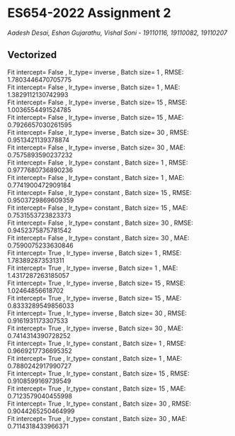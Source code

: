 # ES654-2022 Assignment 2

*Aadesh Desai, Eshan Gujarathu, Vishal Soni* - *19110116, 19110082, 19110207*


## Vectorized
Fit intercept= False , lr_type= inverse , Batch size= 1 , RMSE:  1.7803446470705775\
Fit intercept= False , lr_type= inverse , Batch size= 1 , MAE:  1.3829112130742993\
Fit intercept= False , lr_type= inverse , Batch size= 15 , RMSE:  1.0036554491524785\
Fit intercept= False , lr_type= inverse , Batch size= 15 , MAE:  0.7926657030261595\
Fit intercept= False , lr_type= inverse , Batch size= 30 , RMSE:  0.9513421139378874\
Fit intercept= False , lr_type= inverse , Batch size= 30 , MAE:  0.7575893590237232\
Fit intercept= False , lr_type= constant , Batch size= 1 , RMSE:  0.9777680736890236\
Fit intercept= False , lr_type= constant , Batch size= 1 , MAE:  0.7741900472909184\
Fit intercept= False , lr_type= constant , Batch size= 15 , RMSE:  0.9503729869609359\
Fit intercept= False , lr_type= constant , Batch size= 15 , MAE:  0.7531553723823373\
Fit intercept= False , lr_type= constant , Batch size= 30 , RMSE:  0.9452375875781542\
Fit intercept= False , lr_type= constant , Batch size= 30 , MAE:  0.7590075233630846\
Fit intercept= True , lr_type= inverse , Batch size= 1 , RMSE:  1.783892873531311\
Fit intercept= True , lr_type= inverse , Batch size= 1 , MAE:  1.4317287263185057\
Fit intercept= True , lr_type= inverse , Batch size= 15 , RMSE:  1.02464856618702\
Fit intercept= True , lr_type= inverse , Batch size= 15 , MAE:  0.8333289549856033\
Fit intercept= True , lr_type= inverse , Batch size= 30 , RMSE:  0.9161931173307533\
Fit intercept= True , lr_type= inverse , Batch size= 30 , MAE:  0.7414314390728252\
Fit intercept= True , lr_type= constant , Batch size= 1 , RMSE:  0.9669217736695352\
Fit intercept= True , lr_type= constant , Batch size= 1 , MAE:  0.7880242917990727\
Fit intercept= True , lr_type= constant , Batch size= 15 , RMSE:  0.9108599169739549\
Fit intercept= True , lr_type= constant , Batch size= 15 , MAE:  0.7123579040455998\
Fit intercept= True , lr_type= constant , Batch size= 30 , RMSE:  0.9044265250464999\
Fit intercept= True , lr_type= constant , Batch size= 30 , MAE:  0.7114318433966371


